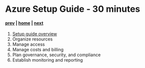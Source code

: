 # Azure Setup Guide - 30 minutes

#### [prev](./landingzones.md) | [home](./welcome.md)  | [next](./azurelandingzones.md)

1. [Setup guide overview](https://ms.portal.azure.com/#blade/Microsoft_Azure_Resources/QuickstartPlaybookBlade/guideId/intro-azure-setup)
1. Organize resources
1. Manage access
1. Manage costs and billing
1. Plan governance, security, and compliance
1. Establish monitoring and reporting